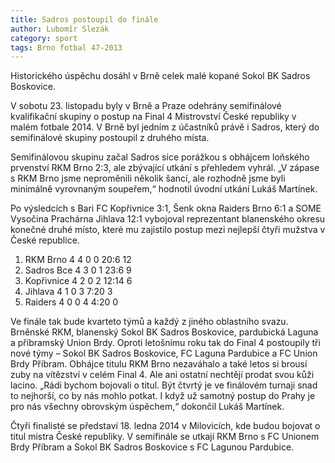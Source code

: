 ```yaml
---
title: Sadros postoupil do finále
author: Lubomír Slezák
category: sport
tags: Brno fotbal 47-2013
---
```


Historického úspěchu dosáhl v Brně celek malé kopané Sokol BK Sadros Boskovice.

V sobotu 23. listopadu byly v Brně a Praze odehrány semifinálové kvalifikační skupiny o postup na Final 4 Mistrovství České republiky v malém fotbale 2014. V Brně byl jedním z účastníků právě i Sadros, který do semifinálové skupiny postoupil z druhého místa.

Semifinálovou skupinu začal Sadros sice porážkou s obhájcem loňského prvenství RKM Brno 2:3, ale zbývající utkání s přehledem vyhrál. „V zápase s RKM Brno jsme neproměnili několik šancí, ale rozhodně jsme byli minimálně vyrovnaným soupeřem,“ hodnotil úvodní utkání Lukáš Martínek.

Po výsledcích s Bari FC Kopřivnice 3:1, Šenk okna Raiders Brno 6:1 a SOME Vysočina Prachárna Jihlava 12:1 vybojoval reprezentant blanenského okresu konečné druhé místo, které mu zajistilo postup mezi nejlepší čtyři mužstva v České republice.

1. RKM Brno 4 4 0 0 20:6 12 
2. Sadros Bce 4 3 0 1 23:6 9 
3. Kopřivnice 4 2 0 2 12:14 6 
4. Jihlava 4 1 0 3 7:20 3 
5. Raiders 4 0 0 4 4:20 0 

Ve finále tak bude kvarteto týmů a každý z jiného oblastního svazu. Brněnské RKM, blanenský Sokol BK Sadros Boskovice, pardubická Laguna a příbramský Union Brdy. Oproti letošnímu roku tak do Final 4 postoupily tři nové týmy – Sokol BK Sadros Boskovice, FC Laguna Pardubice a FC Union Brdy Příbram. Obhájce titulu RKM Brno nezaváhalo a také letos si brousí zuby na vítězství v celém Final 4. Ale ani ostatní nechtějí prodat svou kůži lacino. „Rádi bychom bojovali o titul. Být čtvrtý je ve finálovém turnaji snad to nejhorší, co by nás mohlo potkat. I když už samotný postup do Prahy je pro nás všechny obrovským úspěchem,“ dokončil Lukáš Martínek.

Čtyři finalisté se představí 18. ledna 2014 v Milovicích, kde budou bojovat o titul mistra České republiky. V semifinále se utkají RKM Brno s FC Unionem Brdy Příbram a Sokol BK Sadros Boskovice s FC Lagunou Pardubice.